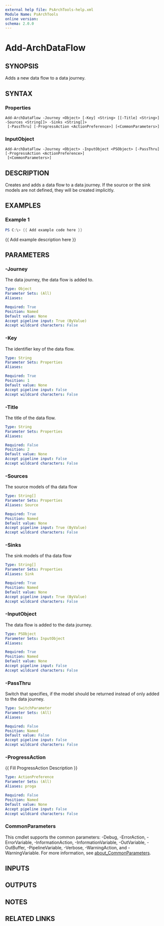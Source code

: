 ```yaml
---
external help file: PsArchTools-help.xml
Module Name: PsArchTools
online version:
schema: 2.0.0
---
```


# Add-ArchDataFlow

## SYNOPSIS
Adds a new data flow to a data journey.

## SYNTAX

### Properties
```
Add-ArchDataFlow -Journey <Object> [-Key] <String> [[-Title] <String>] -Sources <String[]> -Sinks <String[]>
 [-PassThru] [-ProgressAction <ActionPreference>] [<CommonParameters>]
```

### InputObject
```
Add-ArchDataFlow -Journey <Object> -InputObject <PSObject> [-PassThru] [-ProgressAction <ActionPreference>]
 [<CommonParameters>]
```

## DESCRIPTION
Creates and adds a data flow to a data journey. 
If the source or the sink models are not defined, they will be created implicitly.

## EXAMPLES

### Example 1
```powershell
PS C:\> {{ Add example code here }}
```

{{ Add example description here }}

## PARAMETERS

### -Journey
The data journey, the data flow is added to.

```yaml
Type: Object
Parameter Sets: (All)
Aliases:

Required: True
Position: Named
Default value: None
Accept pipeline input: True (ByValue)
Accept wildcard characters: False
```

### -Key
The identifier key of the data flow.

```yaml
Type: String
Parameter Sets: Properties
Aliases:

Required: True
Position: 1
Default value: None
Accept pipeline input: False
Accept wildcard characters: False
```

### -Title
The title of the data flow.

```yaml
Type: String
Parameter Sets: Properties
Aliases:

Required: False
Position: 2
Default value: None
Accept pipeline input: False
Accept wildcard characters: False
```

### -Sources
The source models of tha data flow

```yaml
Type: String[]
Parameter Sets: Properties
Aliases: Source

Required: True
Position: Named
Default value: None
Accept pipeline input: True (ByValue)
Accept wildcard characters: False
```

### -Sinks
The sink models of tha data flow

```yaml
Type: String[]
Parameter Sets: Properties
Aliases: Sink

Required: True
Position: Named
Default value: None
Accept pipeline input: True (ByValue)
Accept wildcard characters: False
```

### -InputObject
The data flow is added to the data journey.

```yaml
Type: PSObject
Parameter Sets: InputObject
Aliases:

Required: True
Position: Named
Default value: None
Accept pipeline input: False
Accept wildcard characters: False
```

### -PassThru
Switch that specifies, if the model should be returned instead of only added to the data journey.

```yaml
Type: SwitchParameter
Parameter Sets: (All)
Aliases:

Required: False
Position: Named
Default value: False
Accept pipeline input: False
Accept wildcard characters: False
```

### -ProgressAction
{{ Fill ProgressAction Description }}

```yaml
Type: ActionPreference
Parameter Sets: (All)
Aliases: proga

Required: False
Position: Named
Default value: None
Accept pipeline input: False
Accept wildcard characters: False
```

### CommonParameters
This cmdlet supports the common parameters: -Debug, -ErrorAction, -ErrorVariable, -InformationAction, -InformationVariable, -OutVariable, -OutBuffer, -PipelineVariable, -Verbose, -WarningAction, and -WarningVariable. For more information, see [about_CommonParameters](http://go.microsoft.com/fwlink/?LinkID=113216).

## INPUTS

## OUTPUTS

## NOTES

## RELATED LINKS

